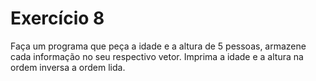 # Exercício 8

Faça um programa que peça a idade e a altura de 5 pessoas, armazene cada informação no seu respectivo vetor. Imprima a idade e a altura na ordem inversa a ordem lida.
